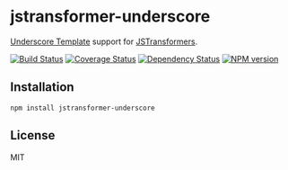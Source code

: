 # jstransformer-underscore

[Underscore Template](http://underscorejs.org/#template) support for [JSTransformers](http://github.com/jstransformers/jstransformer).

[![Build Status](https://img.shields.io/travis/jstransformers/jstransformer-underscore/master.svg)](https://travis-ci.org/jstransformers/jstransformer-underscore)
[![Coverage Status](https://img.shields.io/coveralls/jstransformers/jstransformer-underscore/master.svg)](https://coveralls.io/r/jstransformers/jstransformer-underscore?branch=master)
[![Dependency Status](https://img.shields.io/gemnasium/jstransformers/jstransformer-underscore.svg)](https://gemnasium.com/jstransformers/jstransformer-underscore)
[![NPM version](https://img.shields.io/npm/v/jstransformer-underscore.svg)](https://www.npmjs.org/package/jstransformer-underscore)

## Installation

    npm install jstransformer-underscore

## License

  MIT
